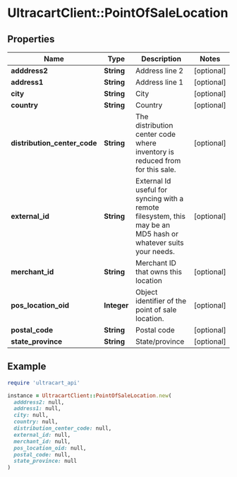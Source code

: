 # UltracartClient::PointOfSaleLocation

## Properties

| Name | Type | Description | Notes |
| ---- | ---- | ----------- | ----- |
| **adddress2** | **String** | Address line 2 | [optional] |
| **address1** | **String** | Address line 1 | [optional] |
| **city** | **String** | City | [optional] |
| **country** | **String** | Country | [optional] |
| **distribution_center_code** | **String** | The distribution center code where inventory is reduced from for this sale. | [optional] |
| **external_id** | **String** | External Id useful for syncing with a remote filesystem, this may be an MD5 hash or whatever suits your needs. | [optional] |
| **merchant_id** | **String** | Merchant ID that owns this location | [optional] |
| **pos_location_oid** | **Integer** | Object identifier of the point of sale location. | [optional] |
| **postal_code** | **String** | Postal code | [optional] |
| **state_province** | **String** | State/province | [optional] |

## Example

```ruby
require 'ultracart_api'

instance = UltracartClient::PointOfSaleLocation.new(
  adddress2: null,
  address1: null,
  city: null,
  country: null,
  distribution_center_code: null,
  external_id: null,
  merchant_id: null,
  pos_location_oid: null,
  postal_code: null,
  state_province: null
)
```


